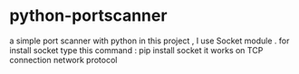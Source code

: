 # python-portscanner
a simple port scanner with python
in this project , I use Socket module .
for install socket type this command : pip install socket
it works on TCP connection network protocol
